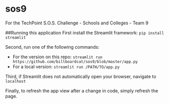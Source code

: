 # sos9
For the TechPoint S.O.S. Challenge - Schools and Colleges - Team 9

##Running this application
First install the Streamlit framework: 
`pip install streamlit`

Second, run one of the following commands:
+ For the version on this repo: `streamlit run https://github.com/billboardcat/sos9/blob/master/app.py`
+ For a local version: `streamlit run /PATH/TO/app.py`

Third, if Streamlit does not automatically open your browser, navigate to `localhost`

Finally, to refresh the app view after a change in code, simply refresh the page.
